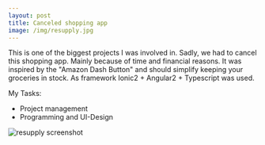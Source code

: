 ```yaml
---
layout: post
title: Canceled shopping app
image: /img/resupply.jpg
---
```


This is one of the biggest projects I was involved in. Sadly, we had to cancel this shopping app. Mainly because of time and financial reasons. It was inspired by the "Amazon Dash Button" and should simplify keeping your groceries in stock. As framework Ionic2 + Angular2 + Typescript was used.

My Tasks:
* Project management
* Programming and UI-Design

![resupply screenshot](http://i.imgur.com/fCpO3X0.png)
